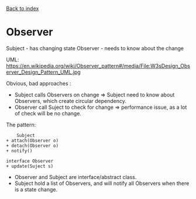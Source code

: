 [Back to index](./index.md)
# Observer
Subject - has changing state
Observer - needs to know about the change

UML: https://en.wikipedia.org/wiki/Observer_pattern#/media/File:W3sDesign_Observer_Design_Pattern_UML.jpg

Obvious, bad approaches : 
* Subject calls Observers on change => Subject need to know about Observers, which create circular dependency.
* Observer call Suject to check for change => performance issue, as a lot of check will be no change.
	
The pattern:
								
		Subject 					
	+ attach(Observer o)
	+ detach(Observer o)
	+ notify()

	interface Observer
	+ update(Suject s)

* Observer and Subject are interface/abstract class.
* Subject hold a list of Observers, and will notify all Observers when there is a state change.